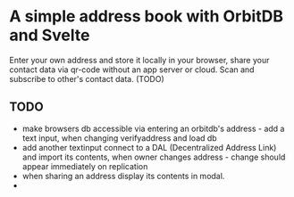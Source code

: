 # A simple address book with OrbitDB and Svelte

Enter your own address and store it locally in your browser, share your contact data via qr-code without an app server or cloud.
Scan and subscribe to other's contact data. (TODO)

## TODO
- make browsers db accessible via entering an orbitdb's address - add a text input, when changing verifyaddress and load db 
- add another textinput connect to a DAL (Decentralized Address Link) and import its contents, when owner changes address - change should appear immediately on replication 
- when sharing an address display its contents in modal.
- 